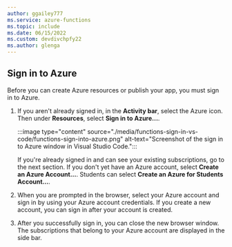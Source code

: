 ```yaml
---
author: ggailey777
ms.service: azure-functions
ms.topic: include
ms.date: 06/15/2022
ms.custom: devdivchpfy22
ms.author: glenga
---
```


## Sign in to Azure

Before you can create Azure resources or publish your app, you must sign in to Azure.

1. If you aren't already signed in, in the **Activity bar**, select the Azure icon. Then under **Resources**, select **Sign in to Azure...**.

    :::image type="content" source="./media/functions-sign-in-vs-code/functions-sign-into-azure.png" alt-text="Screenshot of the sign in to Azure window in Visual Studio Code.":::

    If you're already signed in and can see your existing subscriptions, go to the next section. If you don't yet have an Azure account, select **Create an Azure Account...**. Students can select **Create an Azure for Students Account...**.

1. When you are prompted in the browser, select your Azure account and sign in by using your Azure account credentials. If you create a new account, you can sign in after your account is created.

1. After you successfully sign in, you can close the new browser window. The subscriptions that belong to your Azure account are displayed in the side bar.
